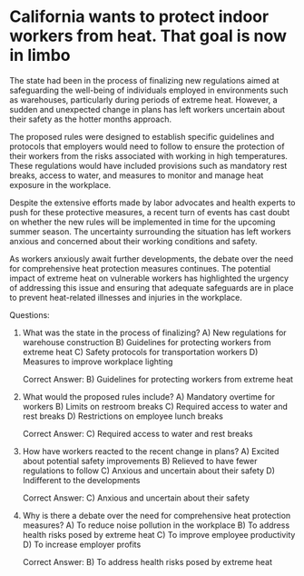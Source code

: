# California wants to protect indoor workers from heat. That goal is now in limbo

The state had been in the process of finalizing new regulations aimed at safeguarding the well-being of individuals employed in environments such as warehouses, particularly during periods of extreme heat. However, a sudden and unexpected change in plans has left workers uncertain about their safety as the hotter months approach.

The proposed rules were designed to establish specific guidelines and protocols that employers would need to follow to ensure the protection of their workers from the risks associated with working in high temperatures. These regulations would have included provisions such as mandatory rest breaks, access to water, and measures to monitor and manage heat exposure in the workplace.

Despite the extensive efforts made by labor advocates and health experts to push for these protective measures, a recent turn of events has cast doubt on whether the new rules will be implemented in time for the upcoming summer season. The uncertainty surrounding the situation has left workers anxious and concerned about their working conditions and safety.

As workers anxiously await further developments, the debate over the need for comprehensive heat protection measures continues. The potential impact of extreme heat on vulnerable workers has highlighted the urgency of addressing this issue and ensuring that adequate safeguards are in place to prevent heat-related illnesses and injuries in the workplace.

Questions:

1. What was the state in the process of finalizing?
   A) New regulations for warehouse construction
   B) Guidelines for protecting workers from extreme heat
   C) Safety protocols for transportation workers
   D) Measures to improve workplace lighting

   Correct Answer: B) Guidelines for protecting workers from extreme heat

2. What would the proposed rules include?
   A) Mandatory overtime for workers
   B) Limits on restroom breaks
   C) Required access to water and rest breaks
   D) Restrictions on employee lunch breaks

   Correct Answer: C) Required access to water and rest breaks

3. How have workers reacted to the recent change in plans?
   A) Excited about potential safety improvements
   B) Relieved to have fewer regulations to follow
   C) Anxious and uncertain about their safety
   D) Indifferent to the developments

   Correct Answer: C) Anxious and uncertain about their safety

4. Why is there a debate over the need for comprehensive heat protection measures?
   A) To reduce noise pollution in the workplace
   B) To address health risks posed by extreme heat
   C) To improve employee productivity
   D) To increase employer profits

   Correct Answer: B) To address health risks posed by extreme heat